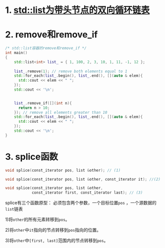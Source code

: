 # 1. [std::list为带头节点的双向循环链表](https://blog.csdn.net/weixin_43646672/article/details/89792532)

# 2. remove和remove_if
```C++
/* std::list容器的remove和remove_if */
int main()
{
    std::list<int> list_ = { 1, 100, 2, 3, 10, 1, 11, -1, 12 };
 
    list_.remove(1); // remove both elements equal to 1
    std::for_each(list_.begin(), list_.end(), [](auto & elem){
      std::cout << elem << " ";
    });
    std::cout << '\n';
    

    list_.remove_if([](int n){
      return n > 10; 
    }); // remove all elements greater than 10
    std::for_each(list_.begin(), list_.end(), [](auto & elem){
      std::cout << elem << " ";
    });
    std::cout << '\n';
}
```

# 3. splice函数
```C++ 
void splice(const_iterator pos, list &other); // (1)

void splice(const_iterator pos, list &other, const_iterator it); //(2)

void splice(const_iterator pos, list &other,
            const_iterator first, const_iterator last); // (3)
```
splice有三个函数原型：
必须包含两个参数，一个目标位置`pos` ，一个源数据的`list`链表

1)将`other`的所有元素转移到`pos`。

2)将`other`中`it`指向的节点转移到`pos`指向的位置。

3)将`other`中`[first, last]`范围内的节点转移到`pos`。